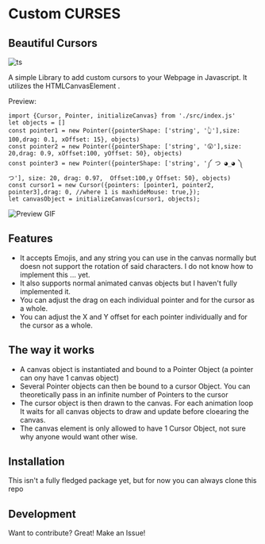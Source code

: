 # Custom CURSES
## Beautiful Cursors

![ts](https://badgen.net/badge/Built%20With/TypeScript/blue)

A simple Library to add custom cursors to your Webpage in Javascript.
It utilizes the HTMLCanvasElement .



Preview:
```
import {Cursor, Pointer, initializeCanvas} from './src/index.js'
let objects = []
const pointer1 = new Pointer({pointerShape: ['string', '👆'],size: 100,drag: 0.1, xOffset: 15}, objects)
const pointer2 = new Pointer({pointerShape: ['string', '😲'],size: 20,drag: 0.9, xOffset:100, yOffset: 50}, objects)
const pointer3 = new Pointer({pointerShape: ['string', '༼ つ ◕_◕ ༽つ'], size: 20, drag: 0.97,  Offset:100,y Offset: 50}, objects)
const cursor1 = new Cursor({pointers: [pointer1, pointer2, pointer3],drag: 0, //where 1 is maxhideMouse: true,});
let canvasObject = initializeCanvas(cursor1, objects);
```
![Preview GIF](https://user-images.githubusercontent.com/34871260/186636536-4dff68f9-8b2d-45f2-aeee-0040b52530e1.gif)


## Features

- It accepts Emojis, and any string you can use in the canvas normally but doesn not support the rotation of said characters. I do not know how to implement this ... yet.
- It also supports normal animated canvas objects but I haven't fully implemented it.
- You can adjust the drag on each individual pointer and for the cursor as a whole.
- You can adjust the X and Y offset for each pointer individually and for the cursor as a whole.

## The way it works 
 - A canvas object is instantiated and bound to a Pointer Object (a pointer can ony have 1 canvas object)
 - Several Pointer objects can then be bound to a cursor Object. You can theoretically pass in an infinite number of Pointers to the cursor
 - The cursor object is then drawn to the canvas. For each animation loop It waits for all canvas objects to draw and update before cloearing the canvas.
 - The canvas element is only allowed to have 1 Cursor Object, not sure why anyone would want other wise.

## Installation
This isn't a fully fledged package yet, but for now you can always clone this repo


## Development
Want to contribute? Great! Make an Issue!
